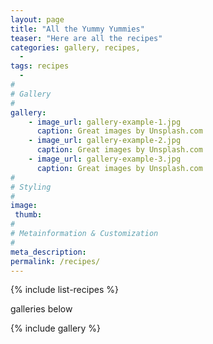 ```yaml
---
layout: page
title: "All the Yummy Yummies"
teaser: "Here are all the recipes"
categories: gallery, recipes, 
  -
tags: recipes
  -
#
# Gallery
#
gallery:
    - image_url: gallery-example-1.jpg
      caption: Great images by Unsplash.com
    - image_url: gallery-example-2.jpg
      caption: Great images by Unsplash.com
    - image_url: gallery-example-3.jpg
      caption: Great images by Unsplash.com
#
# Styling
#
image:
 thumb:
#
# Metainformation & Customization
#
meta_description:
permalink: /recipes/
---
```

{% include list-recipes %}

galleries below

{% include gallery %}


